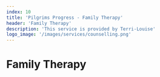 ```yaml
---
index: 10
title: 'Pilgrims Progress - Family Therapy'
header: 'Family Therapy'
description: 'This service is provided by Terri-Louise'
logo_image: '/images/services/counselling.png'
---
```


# Family Therapy
